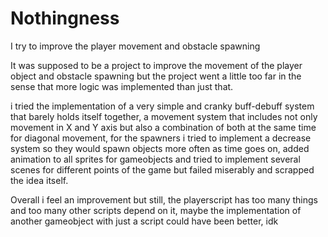 # Nothingness
 I try to improve the player movement and obstacle spawning

It was supposed to be a project to improve the movement of the player object and obstacle spawning but the project went a little too far in the sense that more logic was implemented than just that. 

i tried the implementation of a very simple and cranky buff-debuff system that barely holds itself together, a movement system that includes not only movement in X and Y axis but also a combination of both at the same time for diagonal movement, for the spawners i tried to implement a decrease system so they would spawn objects more often as time goes on, added animation to all sprites for gameobjects and tried to implement several scenes for different points of the game but failed miserably and scrapped the idea itself.

Overall i feel an improvement but still, the playerscript has too many things and too many other scripts depend on it, maybe the implementation of another gameobject with just a script could have been better, idk
